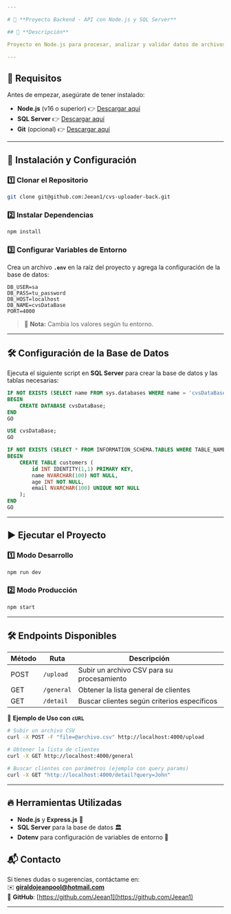 ```yaml
---

# 📌 **Proyecto Backend - API con Node.js y SQL Server**  

## 📖 **Descripción**  

Proyecto en Node.js para procesar, analizar y validar datos de archivos CSV antes de almacenarlos en una base de datos.  

---  
```


## 🚀 **Requisitos**  

Antes de empezar, asegúrate de tener instalado:  

- **Node.js** (v16 o superior) 👉 [Descargar aquí](https://nodejs.org/)  
- **SQL Server** 👉 [Descargar aquí](https://www.microsoft.com/en-us/sql-server/sql-server-downloads)  
- **Git** (opcional) 👉 [Descargar aquí](https://git-scm.com/)  

---  

## 🔧 **Instalación y Configuración**  

### 1️⃣ **Clonar el Repositorio**  

```bash
git clone git@github.com:Jeean1/cvs-uploader-back.git
```  

### 2️⃣ **Instalar Dependencias**  

```bash
npm install
```  

### 3️⃣ **Configurar Variables de Entorno**  

Crea un archivo **`.env`** en la raíz del proyecto y agrega la configuración de la base de datos:  

```env
DB_USER=sa
DB_PASS=tu_password
DB_HOST=localhost
DB_NAME=cvsDataBase
PORT=4000
```  

> 📌 **Nota:** Cambia los valores según tu entorno.  

---  

## 🛠 **Configuración de la Base de Datos**  

Ejecuta el siguiente script en **SQL Server** para crear la base de datos y las tablas necesarias:  

```sql
IF NOT EXISTS (SELECT name FROM sys.databases WHERE name = 'cvsDataBase')
BEGIN
    CREATE DATABASE cvsDataBase;
END
GO

USE cvsDataBase;
GO

IF NOT EXISTS (SELECT * FROM INFORMATION_SCHEMA.TABLES WHERE TABLE_NAME = 'customers')
BEGIN
    CREATE TABLE customers (
        id INT IDENTITY(1,1) PRIMARY KEY,
        name NVARCHAR(100) NOT NULL,
        age INT NOT NULL,
        email NVARCHAR(100) UNIQUE NOT NULL
    );
END
GO
```  

---  

## ▶️ **Ejecutar el Proyecto**  

### **1️⃣ Modo Desarrollo**  

```bash
npm run dev
```  

### **2️⃣ Modo Producción**  

```bash
npm start
```  

---  

## 🛠 **Endpoints Disponibles**  

| Método | Ruta       | Descripción                                 |
| ------ | ---------- | ------------------------------------------- |
| POST   | `/upload`  | Subir un archivo CSV para su procesamiento  |
| GET    | `/general` | Obtener la lista general de clientes        |
| GET    | `/detail`  | Buscar clientes según criterios específicos |  

📌 **Ejemplo de Uso con `cURL`**  

```bash
# Subir un archivo CSV
curl -X POST -F "file=@archivo.csv" http://localhost:4000/upload

# Obtener la lista de clientes
curl -X GET http://localhost:4000/general

# Buscar clientes con parámetros (ejemplo con query params)
curl -X GET "http://localhost:4000/detail?query=John"
```  

---  

## 🔥 **Herramientas Utilizadas**  

- **Node.js** y **Express.js** 🚀  
- **SQL Server** para la base de datos 🏛️  
- **Dotenv** para configuración de variables de entorno 🔧  

## 📬 **Contacto**  

Si tienes dudas o sugerencias, contáctame en:  
✉️ **giraldojeanpool@hotmail.com**  
📌 **GitHub**: [https://github.com/Jeean1](https://github.com/Jeean1)  

---  